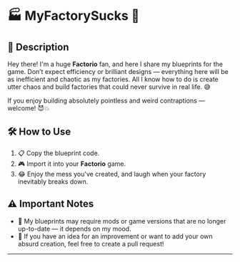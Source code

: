 # 🏭 MyFactorySucks 🤖

## 🧾 Description

Hey there! I'm a huge **Factorio** fan, and here I share my blueprints for the game. Don’t expect efficiency or brilliant designs — everything here will be as inefficient and chaotic as my factories. All I know how to do is create utter chaos and build factories that could never survive in real life. 😅

If you enjoy building absolutely pointless and weird contraptions — welcome! 😈💥

## 🛠️ How to Use

1. 📋 Copy the blueprint code.
2. 🎮 Import it into your **Factorio** game.
3. 😂 Enjoy the mess you've created, and laugh when your factory inevitably breaks down.

## ⚠️ Important Notes

* 🧩 My blueprints may require mods or game versions that are no longer up-to-date — it depends on my mood.
* 🤝 If you have an idea for an improvement or want to add your own absurd creation, feel free to create a pull request!

---

